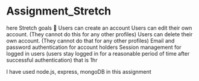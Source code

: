 # Assignment_Stretch

here 
Stretch goals 🐣
Users can create an account
Users can edit their own account. (They cannot do this for any other profiles)
Users can delete their own account. (They cannot do that for any other profiles)
Email and password authentication for account holders
Session management for logged in users (users stay logged in for a reasonable period of time after successful authentication) that is 1hr


I have used node.js, express, mongoDB in this assignment